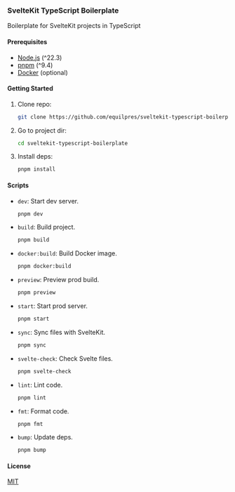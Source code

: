 ### SvelteKit TypeScript Boilerplate

Boilerplate for SvelteKit projects in TypeScript

#### Prerequisites

- [Node.js](https://nodejs.org/) (^22.3)
- [pnpm](https://pnpm.io/) (^9.4)
- [Docker](https://www.docker.com/) (optional)

#### Getting Started

1. Clone repo:

      ```bash
      git clone https://github.com/equilpres/sveltekit-typescript-boilerplate.git
      ```

2. Go to project dir:

      ```bash
      cd sveltekit-typescript-boilerplate
      ```

3. Install deps:

      ```bash
      pnpm install
      ```

#### Scripts

- `dev`: Start dev server.

     ```bash
     pnpm dev
     ```

- `build`: Build project.

     ```bash
     pnpm build
     ```

- `docker:build`: Build Docker image.

     ```bash
     pnpm docker:build
     ```

- `preview`: Preview prod build.

     ```bash
     pnpm preview
     ```

- `start`: Start prod server.

     ```bash
     pnpm start
     ```

- `sync`: Sync files with SvelteKit.

     ```bash
     pnpm sync
     ```

- `svelte-check`: Check Svelte files.

     ```bash
     pnpm svelte-check
     ```

- `lint`: Lint code.

     ```bash
     pnpm lint
     ```

- `fmt`: Format code.

     ```bash
     pnpm fmt
     ```

- `bump`: Update deps.

     ```bash
     pnpm bump
     ```

#### License

[MIT](LICENSE)
